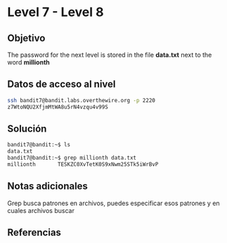 # Level 7 - Level 8
## Objetivo
The password for the next level is stored in the file **data.txt** next to the word **millionth**
## Datos de acceso al nivel
```bash
ssh bandit7@bandit.labs.overthewire.org -p 2220
z7WtoNQU2XfjmMtWA8u5rN4vzqu4v99S
```
## Solución
```bash
bandit7@bandit:~$ ls
data.txt
bandit7@bandit:~$ grep millionth data.txt
millionth       TESKZC0XvTetK0S9xNwm25STk5iWrBvP
```
## Notas adicionales
Grep busca patrones en archivos, puedes especificar esos patrones y en cuales archivos buscar
## Referencias
